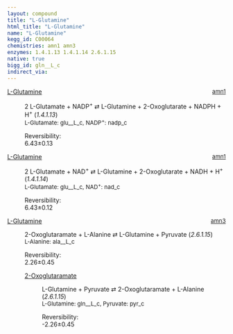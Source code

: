 ```yaml
---
layout: compound
title: "L-Glutamine"
html_title: "L-Glutamine"
name: "L-Glutamine"
kegg_id: C00064
chemistries: amn1 amn3
enzymes: 1.4.1.13 1.4.1.14 2.6.1.15
native: true
bigg_id: gln__L_c
indirect_via: 
---
```

<dl><dt class='rs-product'><a href='/compounds/C00064' class='link-dark' data-bs-toggle='tooltip' data-bs-html='true' data-bs-title='KEGG: C00064'>L-Glutamine</a><span style='float: right; max-width: 40%'><a href='/chemistries/amn1' class='link-dark opacity-50' style='font-size: small; word-wrap: anywhere;'>amn1</a></span></dt><dd><p>2 L-Glutamate + NADP<sup>+</sup> &#8644; L-Glutamine + 2-Oxoglutarate + NADPH + H<sup>+</sup> (<i>1.4.1.13</i>)<br /><span style='font-size: small;'><span data-bs-toggle='tooltip' data-bs-html='true' data-bs-title='KEGG: C00025'>L-Glutamate</span>: glu__L_c, <span data-bs-toggle='tooltip' data-bs-html='true' data-bs-title='KEGG: C00006'>NADP<sup>+</sup></span>: nadp_c</span><br /><div class="reversibility_info">Reversibility: <div class="progress"><div class="progress-bar bg-success" role="progressbar" style="width: 0%" aria-valuenow="0" aria-valuemin="0" aria-valuemax="100"></div></div><span>6.43&plusmn;0.13</span><div class="progress"><div class="progress-bar bg-danger" role="progressbar" style="width: 64.26%" aria-valuenow="6.425956571539923" aria-valuemin="0" aria-valuemax="10"></div><div class="progress-bar bg-warning" role="progressbar" style="width: 1.27%" aria-valuenow="6.425956571539923" aria-valuemin="0" aria-valuemax="10"></div></div></div></p><dl></dl></dd></dl><dl><dt class='rs-product'><a href='/compounds/C00064' class='link-dark' data-bs-toggle='tooltip' data-bs-html='true' data-bs-title='KEGG: C00064'>L-Glutamine</a><span style='float: right; max-width: 40%'><a href='/chemistries/amn1' class='link-dark opacity-50' style='font-size: small; word-wrap: anywhere;'>amn1</a></span></dt><dd><p>2 L-Glutamate + NAD<sup>+</sup> &#8644; L-Glutamine + 2-Oxoglutarate + NADH + H<sup>+</sup> (<i>1.4.1.14</i>)<br /><span style='font-size: small;'><span data-bs-toggle='tooltip' data-bs-html='true' data-bs-title='KEGG: C00025'>L-Glutamate</span>: glu__L_c, <span data-bs-toggle='tooltip' data-bs-html='true' data-bs-title='KEGG: C00003'>NAD<sup>+</sup></span>: nad_c</span><br /><div class="reversibility_info">Reversibility: <div class="progress"><div class="progress-bar bg-success" role="progressbar" style="width: 0%" aria-valuenow="0" aria-valuemin="0" aria-valuemax="100"></div></div><span>6.43&plusmn;0.12</span><div class="progress"><div class="progress-bar bg-danger" role="progressbar" style="width: 64.26%" aria-valuenow="6.425668110656219" aria-valuemin="0" aria-valuemax="10"></div><div class="progress-bar bg-warning" role="progressbar" style="width: 1.21%" aria-valuenow="6.425668110656219" aria-valuemin="0" aria-valuemax="10"></div></div></div></p><dl></dl></dd></dl><dl><dt class='rs-product'><a href='/compounds/C00064' class='link-dark' data-bs-toggle='tooltip' data-bs-html='true' data-bs-title='KEGG: C00064'>L-Glutamine</a><span style='float: right; max-width: 40%'><a href='/chemistries/amn3' class='link-dark opacity-50' style='font-size: small; word-wrap: anywhere;'>amn3</a></span></dt><dd><p>2-Oxoglutaramate + L-Alanine &#8644; L-Glutamine + Pyruvate (<i>2.6.1.15</i>)<br /><span style='font-size: small;'><span data-bs-toggle='tooltip' data-bs-html='true' data-bs-title='KEGG: C00041'>L-Alanine</span>: ala__L_c</span><br /><div class="reversibility_info">Reversibility: <div class="progress"><div class="progress-bar bg-success" role="progressbar" style="width: 0%" aria-valuenow="0" aria-valuemin="0" aria-valuemax="100"></div></div><span>2.26&plusmn;0.45</span><div class="progress"><div class="progress-bar bg-danger" role="progressbar" style="width: 22.65%" aria-valuenow="2.264548636282068" aria-valuemin="0" aria-valuemax="10"></div><div class="progress-bar bg-warning" role="progressbar" style="width: 4.50%" aria-valuenow="2.264548636282068" aria-valuemin="0" aria-valuemax="10"></div></div></div></p><dl><dt><a href='/compounds/C00940' class='link-dark' data-bs-toggle='tooltip' data-bs-html='true' data-bs-title='KEGG: C00940'>2-Oxoglutaramate</a><span style='float: right; max-width: 40%'><a href='/chemistries/None' class='link-dark opacity-50' style='font-size: small; word-wrap: anywhere;'></a></span></dt><dd><p>L-Glutamine + Pyruvate &#8644; 2-Oxoglutaramate + L-Alanine (<i>2.6.1.15</i>)<br /><span style='font-size: small;'><span data-bs-toggle='tooltip' data-bs-html='true' data-bs-title='KEGG: C00064'>L-Glutamine</span>: gln__L_c, <span data-bs-toggle='tooltip' data-bs-html='true' data-bs-title='KEGG: C00022'>Pyruvate</span>: pyr_c</span><br /><div class="reversibility_info">Reversibility: <div class="progress" style="flex-direction: row-reverse;"><div class="progress-bar bg-success" role="progressbar" style="width: 22.65%" aria-valuenow="-2.264548636282085" aria-valuemin="0" aria-valuemax="10"></div><div class="progress-bar bg-warning" role="progressbar" style="width: 4.50%" aria-valuenow="-2.264548636282085" aria-valuemin="0" aria-valuemax="10"></div></div><span>-2.26&plusmn;0.45</span><div class="progress"><div class="progress-bar bg-danger" role="progressbar" style="width: 0%" aria-valuenow="-2.264548636282085" aria-valuemin="0" aria-valuemax="10"></div></div></div></p><dl></dl></dd></dl></dd></dl>